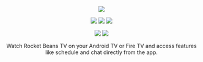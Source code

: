 <p align="center">
    <img src="https://i.imgur.com/ulstbn3.png">
</p>

<p align="center">
    <a href="https://circleci.com/gh/markhaehnel/RocketBeansTV.Android"><img src="https://img.shields.io/circleci/project/github/markhaehnel/RocketBeansTV.Android/master.svg?style=for-the-badge"></a>
    <a href="https://circleci.com/gh/markhaehnel/RocketBeansTV.Android"><img src="https://img.shields.io/github/license/markhaehnel/RocketBeansTV.Android.svg?style=for-the-badge"></a>
    <a href="https://circleci.com/gh/markhaehnel/RocketBeansTV.Android"><img src="https://img.shields.io/github/release/markhaehnel/RocketBeansTV.Android.svg?style=for-the-badge"></a>
</p>

<p align="center">
    <a href="https://play.google.com/store/apps/details?id=de.markhaehnel.rbtv.rocketbeanstv"><img src="https://i.imgur.com/LqPUAI5.png"></a>
    <a href="https://www.amazon.de/dp/B018429HN6"><img src="https://i.imgur.com/JCXhOrC.png"></a>
</p>

<p align="center">
    Watch Rocket Beans TV on your Android TV or Fire TV and access features like schedule and chat directly from the app.
</p>
